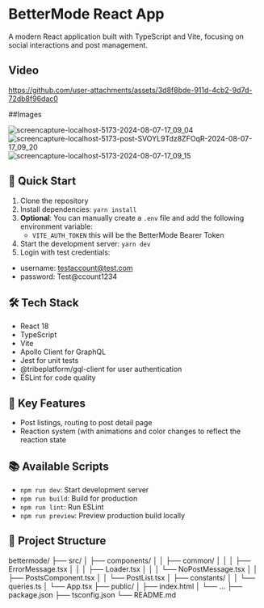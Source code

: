 # BetterMode React App

A modern React application built with TypeScript and Vite, focusing on social interactions and post management.

## Video

https://github.com/user-attachments/assets/3d8f8bde-911d-4cb2-9d7d-72db8f96dac0

##Images

![screencapture-localhost-5173-2024-08-07-17_09_04](https://github.com/user-attachments/assets/bef73ad1-1d51-43ff-893d-d39de4b1906a)
![screencapture-localhost-5173-post-SVOYL9Tdz8ZFOqR-2024-08-07-17_09_20](https://github.com/user-attachments/assets/6db5932f-f5bf-4db7-9978-ec08e194d559)
![screencapture-localhost-5173-2024-08-07-17_09_15](https://github.com/user-attachments/assets/c877a434-6d92-4288-82cf-89e46899f475)


## 🚀 Quick Start

1. Clone the repository
2. Install dependencies: `yarn install`
3. **Optional**: You can manually create a `.env` file and add the following environment variable:
   - `VITE_AUTH_TOKEN`
     this will be the BetterMode Bearer Token
4. Start the development server: `yarn dev`
5. Login with test credentials:
  - username: testaccount@test.com
  - password: Test@ccount1234

## 🛠 Tech Stack

- React 18
- TypeScript
- Vite
- Apollo Client for GraphQL
- Jest for unit tests
- @tribeplatform/gql-client for user authentication
- ESLint for code quality

## 🔑 Key Features

- Post listings, routing to post detail page
- Reaction system (with animations and color changes to reflect the reaction state

## 📚 Available Scripts

- `npm run dev`: Start development server
- `npm run build`: Build for production
- `npm run lint`: Run ESLint
- `npm run preview`: Preview production build locally

## 🧩 Project Structure

bettermode/
├── src/
│ ├── components/
│ │ ├── common/
│ │ │ ├── ErrorMessage.tsx
│ │ │ ├── Loader.tsx
│ │ │ └── NoPostMessage.tsx
│ │ ├── PostsComponent.tsx
│ │ └── PostList.tsx
│ ├── constants/
│ │ └── queries.ts
│ └── App.tsx
├── public/
│ ├── index.html
│ └── ...
├── package.json
├── tsconfig.json
└── README.md
